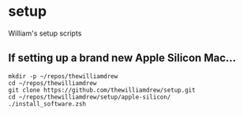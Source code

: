 # setup
William's setup scripts

## If setting up a brand new Apple Silicon Mac...
```
mkdir -p ~/repos/thewilliamdrew
cd ~/repos/thewilliamdrew
git clone https://github.com/thewilliamdrew/setup.git
cd ~/repos/thewilliamdrew/setup/apple-silicon/
./install_software.zsh
```
